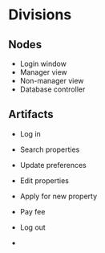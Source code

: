 # Divisions

## Nodes

- Login window
- Manager view
- Non-manager view
- Database controller

## Artifacts

- Log in
- Search properties
- Update preferences
- Edit properties
- Apply for new property
- Pay fee
- Log out

-
